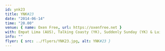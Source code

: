 ```yaml
---
id: ynk23
title: YNK#23
date: "2014-06-14"
time: "20.00"
venue: { name: Oxen Free, url: https://oxenfree.net }
with: Empat Lima (AUS), Talking Coasty (YK), Suddenly Sunday (YK) & Luise Najib (YK)
info: ""
flyer: { src: ../flyers/YNK23.jpg, alt: YNK#23 }
---
```

